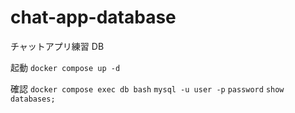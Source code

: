 # chat-app-database
チャットアプリ練習 DB

起動
`docker compose up -d`

確認
`docker compose exec db bash`
`mysql -u user -p`
`password`
`show databases;`